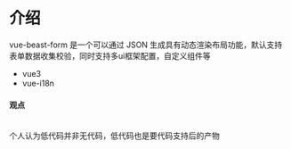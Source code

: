 # 介绍

vue-beast-form 是一个可以通过 JSON 生成具有动态渲染布局功能，默认支持表单数据收集校验，同时支持多ui框架配置，自定义组件等 

- vue3
- vue-i18n

#### 观点

<br/>
个人认为低代码并非无代码，低代码也是要代码支持后的产物
